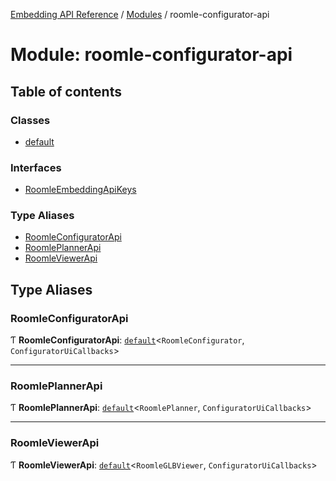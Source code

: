 [Embedding API Reference](../README.md) / [Modules](../modules/README.md) / roomle-configurator-api

# Module: roomle-configurator-api

## Table of contents

### Classes

- [default](../classes/roomle_configurator_api.default.md)

### Interfaces

- [RoomleEmbeddingApiKeys](../interfaces/roomle_configurator_api.RoomleEmbeddingApiKeys.md)

### Type Aliases

- [RoomleConfiguratorApi](roomle_configurator_api.md#roomleconfiguratorapi)
- [RoomlePlannerApi](roomle_configurator_api.md#roomleplannerapi)
- [RoomleViewerApi](roomle_configurator_api.md#roomleviewerapi)

## Type Aliases

### RoomleConfiguratorApi

Ƭ **RoomleConfiguratorApi**: [`default`](../classes/roomle_configurator_api.default.md)\<`RoomleConfigurator`, `ConfiguratorUiCallbacks`\>

___

### RoomlePlannerApi

Ƭ **RoomlePlannerApi**: [`default`](../classes/roomle_configurator_api.default.md)\<`RoomlePlanner`, `ConfiguratorUiCallbacks`\>

___

### RoomleViewerApi

Ƭ **RoomleViewerApi**: [`default`](../classes/roomle_configurator_api.default.md)\<`RoomleGLBViewer`, `ConfiguratorUiCallbacks`\>
